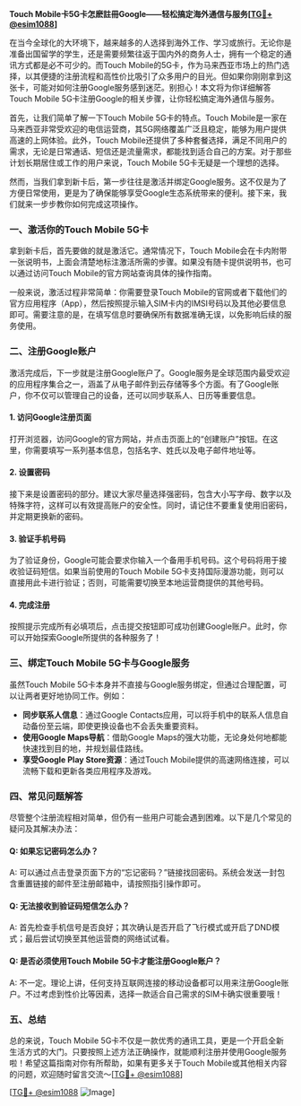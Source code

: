 **Touch Mobile卡5G卡怎麽註冊Google——轻松搞定海外通信与服务[[TG💪+ @esim1088](https://t.me/s/esim1088)]**

在当今全球化的大环境下，越来越多的人选择到海外工作、学习或旅行。无论你是准备出国留学的学生，还是需要频繁往返于国内外的商务人士，拥有一个稳定的通讯方式都是必不可少的。而Touch Mobile的5G卡，作为马来西亚市场上的热门选择，以其便捷的注册流程和高性价比吸引了众多用户的目光。但如果你刚刚拿到这张卡，可能对如何注册Google服务感到迷茫。别担心！本文将为你详细解答Touch Mobile 5G卡注册Google的相关步骤，让你轻松搞定海外通信与服务。

首先，让我们简单了解一下Touch Mobile 5G卡的特点。Touch Mobile是一家在马来西亚非常受欢迎的电信运营商，其5G网络覆盖广泛且稳定，能够为用户提供高速的上网体验。此外，Touch Mobile还提供了多种套餐选择，满足不同用户的需求，无论是日常通话、短信还是流量需求，都能找到适合自己的方案。对于那些计划长期居住或工作的用户来说，Touch Mobile 5G卡无疑是一个理想的选择。

然而，当我们拿到新卡后，第一步往往是激活并绑定Google服务。这不仅是为了方便日常使用，更是为了确保能够享受Google生态系统带来的便利。接下来，我们就来一步步教你如何完成这项操作。

### **一、激活你的Touch Mobile 5G卡**

拿到新卡后，首先要做的就是激活它。通常情况下，Touch Mobile会在卡内附带一张说明书，上面会清楚地标注激活所需的步骤。如果没有随卡提供说明书，也可以通过访问Touch Mobile的官方网站查询具体的操作指南。

一般来说，激活过程非常简单：你需要登录Touch Mobile的官网或者下载他们的官方应用程序（App），然后按照提示输入SIM卡内的IMSI号码以及其他必要信息即可。需要注意的是，在填写信息时要确保所有数据准确无误，以免影响后续的服务使用。

### **二、注册Google账户**

激活完成后，下一步就是注册Google账户了。Google服务是全球范围内最受欢迎的应用程序集合之一，涵盖了从电子邮件到云存储等多个方面。有了Google账户，你不仅可以管理自己的设备，还可以同步联系人、日历等重要信息。

#### **1. 访问Google注册页面**
打开浏览器，访问Google的官方网站，并点击页面上的“创建账户”按钮。在这里，你需要填写一系列基本信息，包括名字、姓氏以及电子邮件地址等。

#### **2. 设置密码**
接下来是设置密码的部分。建议大家尽量选择强密码，包含大小写字母、数字以及特殊字符，这样可以有效提高账户的安全性。同时，请记住不要重复使用旧密码，并定期更换新的密码。

#### **3. 验证手机号码**
为了验证身份，Google可能会要求你输入一个备用手机号码。这个号码将用于接收验证码短信。如果当前使用的Touch Mobile 5G卡支持国际漫游功能，则可以直接用此卡进行验证；否则，可能需要切换至本地运营商提供的其他号码。

#### **4. 完成注册**
按照提示完成所有必填项后，点击提交按钮即可成功创建Google账户。此时，你可以开始探索Google所提供的各种服务了！

### **三、绑定Touch Mobile 5G卡与Google服务**

虽然Touch Mobile 5G卡本身并不直接与Google服务绑定，但通过合理配置，可以让两者更好地协同工作。例如：

- **同步联系人信息**：通过Google Contacts应用，可以将手机中的联系人信息自动备份至云端，即使更换设备也不会丢失重要资料。
- **使用Google Maps导航**：借助Google Maps的强大功能，无论身处何地都能快速找到目的地，并规划最佳路线。
- **享受Google Play Store资源**：通过Touch Mobile提供的高速网络连接，可以流畅下载和更新各类应用程序及游戏。

### **四、常见问题解答**

尽管整个注册流程相对简单，但仍有一些用户可能会遇到困难。以下是几个常见的疑问及其解决办法：

#### **Q: 如果忘记密码怎么办？**
A: 可以通过点击登录页面下方的“忘记密码？”链接找回密码。系统会发送一封包含重置链接的邮件至注册邮箱中，请按照指引操作即可。

#### **Q: 无法接收到验证码短信怎么办？**
A: 首先检查手机信号是否良好；其次确认是否开启了飞行模式或开启了DND模式；最后尝试切换至其他运营商的网络试试看。

#### **Q: 是否必须使用Touch Mobile 5G卡才能注册Google账户？**
A: 不一定。理论上讲，任何支持互联网连接的移动设备都可以用来注册Google账户。不过考虑到性价比等因素，选择一款适合自己需求的SIM卡确实很重要哦！

### **五、总结**

总的来说，Touch Mobile 5G卡不仅是一款优秀的通讯工具，更是一个开启全新生活方式的大门。只要按照上述方法正确操作，就能顺利注册并使用Google服务啦！希望这篇指南对你有所帮助，如果有更多关于Touch Mobile或其他相关内容的问题，欢迎随时留言交流～[[TG💪+ @esim1088](https://t.me/s/esim1088)]

[[TG💪+ @esim1088](https://t.me/s/esim1088) ![Image](https://i.postimg.cc/4NQfJmqS/Snipaste-2025-05-13-00-14-12.png)]